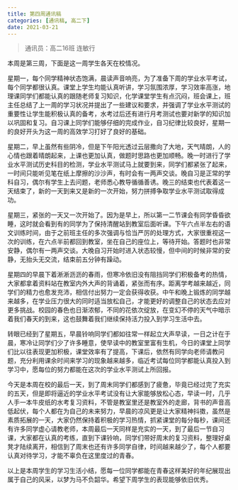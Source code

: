 ```yaml
---
title: 第四周通讯稿
categories: [通讯稿, 高二下]
date: 2021-03-21
---
```


> 通讯员：高二16班 连敏行

本周是第三周，下面是这一周学生各天在校情况。 

星期一，每个同学精神状态饱满，晨读声音响亮，为了准备下周的学业水平考试，每个同学都很认真。课堂上学生均能认真听讲，学习氛围浓厚，学习效率高涨，地理课同学们都能认真的跟随老师复习知识，化学课堂学生有点沉闷，班会课上，班主任总结了上一周的学习状况并提出了一些建议和要求，并强调了学业水平测试的重要性让学生能积极认真的备考，水考过后还有进行月考测试也要对新学的知识加以巩固和复习。自习课上同学们能够仔细的完成作业，自习纪律比较良好，星期一的良好开头为这一周的高效学习打好了良好的基础。

星期二，早上虽然有些阴冷，但是下午阳光透过云层撒向了大地，天气晴朗，人的心情也跟着晴朗起来，上课也更加认真，做题时思路也更加顺畅。晚一时进行了学业水平测试历史科目的检测，学业水平测试马上就要到来，同学们都紧张了起来，一时间只能听见笔在纸上摩擦的沙沙声，有时会有一两声交谈。晚自习是正常的学科自习，偶尔有学生上去问题，老师悉心教导循循善诱。晚三的结束也代表着这一天结束了，新的一天到来又是新的一次开始，努力拼搏争取学业水平测试取得成功。

星期三，紧张的一天又一次开始了。因为是早上，所以第一二节课会有同学昏昏欲睡，这时就会看到有的同学为了保持清醒站到教室后面听课。下午六点半左右的语文训练时间，由于之前班主任的多次强调与恰当严厉的处理方式，大家很重视这一次的训练，在六点半前都回到教室，坐在自己的座位上，等待开始。答题时也非常安静，偶尔有一两声交谈。大晚自习开始时进入状态较慢，但中间的时候非常的安静，无抬头无交流，结束前五分钟有躁动。

星期四的早晨下着淅淅沥沥的春雨，但寒冷依旧没有阻挡同学们积极备考的热情，大家都拿着资料站在教室内外大声的背诵着，紧张而有序。距离学考越来越近，同学们的精力也愈发充沛，相信付出努力一定会获得收获。中午和晚上锻炼的同学越来越多，在学业压力很大的同时适当放松自己，才能更好的调整自己的状态去应对更多挑战。校园的春色也日渐浓郁，不同的花依次绽放，在变幻不停的天气中暗示着我们春天的到来，这也鼓舞着我们继续保持活力投入到学习生活中去。

转眼已经到了星期五，早晨铃响同学们都如往常一样起立大声早读，一日之计在于晨，寒冷让同学们少了许多睡意，使早读中的教室里富有生机，今日的课堂上同学们比以往表现更加积极，课堂效率有了提高，下课后，依然有同学向老师请教问题，充分利用课余时间来学习的现象越来越多，临近考试每位同学都能认真投入到学习中，愿每位的努力都能在这次的学业水平测试上所回报。

今天是本周在校的最后一天，到了周末同学们都感到了疲惫，毕竟已经过完了充实的五天，但是即将逼近的学业水平考试没有让大家能够放松心态，早读一时，几乎人手一本牛皮纸的水考复习资料，不管是教室里还是教室外的走廊，背书的声音高低起伏，每个人都在为自己的未来努力，早晨的凉风更是让大家精神抖擞，虽然是素质拓展的一天，大家仍然保持着积极的学习热情，抓紧课堂的每分每秒，课间还有许多同学虚心请教老师，本周最后一天同样是充实的一天，到了最后一节自习课，大家都在认真的考练，直到下课铃响，同学们带好周末的复习资料，整理好桌凳才陆续离开，相信到了周末也还有许多同学自律，时间越来越少了，每个人都要认真对待学习，才能不辜负在这里度过的青春。

以上是本周学生的学习生活小结，愿每一位同学都能在青春这样美好的年纪展现出属于自己的风采，以梦为马不负韶华。希望下周学生的表现能够依旧优秀。
